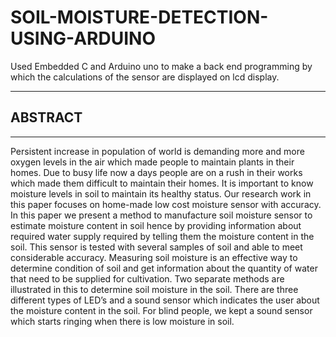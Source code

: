 # SOIL-MOISTURE-DETECTION-USING-ARDUINO
Used Embedded C and Arduino uno to make a back end programming by which the calculations of the sensor are displayed on lcd display.
***
## ABSTRACT
***
Persistent increase in population of world is demanding more and more oxygen levels in the air 
which made people to maintain plants in their homes. Due to busy life now a days people are 
on a rush in their works which made them difficult to maintain their homes. It is important to 
know moisture levels in soil to maintain its healthy status. Our research work in this paper 
focuses on home-made low cost moisture sensor with accuracy. In this paper we present a 
method to manufacture soil moisture sensor to estimate moisture content in soil hence by 
providing information about required water supply required by telling them the moisture 
content in the soil. This sensor is tested with several samples of soil and able to meet 
considerable accuracy. Measuring soil moisture is an effective way to determine condition of 
soil and get information about the quantity of water that need to be supplied for cultivation. 
Two separate methods are illustrated in this to determine soil moisture in the soil. 
There are three different types of LED’s and a sound sensor which indicates the user about the 
moisture content in the soil. For blind people, we kept a sound sensor which starts ringing when 
there is low moisture in soil.

